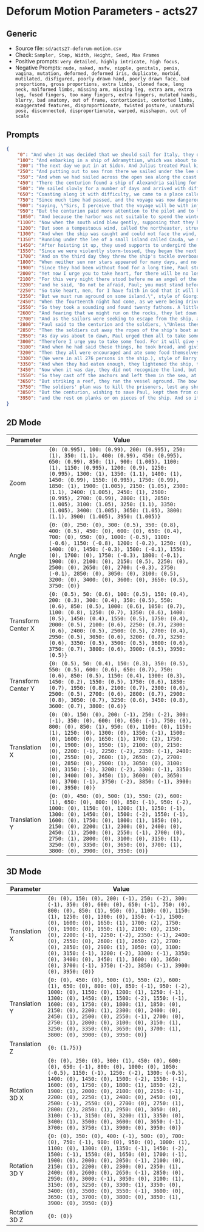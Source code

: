 # Deforum Motion Parameters - acts27

## Generic

- Source file: `sd/acts27-deforum-motion.csv`
- Check: `Sampler, Step, Width, Height, Seed, Max Frames`
- Positive prompts: `very detailed, highly intricate, high focus,`
- Negative Prompts: `nude, naked, nsfw, nipple, genitals, penis, vagina, mutation, deformed, deformed iris, duplicate, morbid, mutilated, disfigured, poorly drawn hand, poorly drawn face, bad proportions, gross proportions, extra limbs, cloned face, long neck, malformed limbs, missing arm, missing leg, extra arm, extra leg, fused fingers, too many fingers, extra fingers, mutated hands, blurry, bad anatomy, out of frame, contortionist, contorted limbs, exaggerated features, disproportionate, twisted posture, unnatural pose, disconnected, disproportionate, warped, misshapen, out of scale`

## Prompts

```json
{
    "0": "And when it was decided that we should sail for Italy, they delivered Paul and some other prisoners to a centurion of the Augustan Cohort named Julius., style of Alex Ross, style of Norman Rockwell",
    "100": "And embarking in a ship of Adramyttium, which was about to sail to the ports along the coast of Asia, we put to sea, accompanied by Aristarchus, a Macedonian from Thessalonica., style of Anton Pieck",
    "200": "The next day we put in at Sidon. And Julius treated Paul kindly and gave him leave to go to his friends and be cared for., style of Greg Rutkowski",
    "250": "And putting out to sea from there we sailed under the lee of Cyprus, because the winds were against us., style of Anton Pieck",
    "350": "And when we had sailed across the open sea along the coast of Cilicia and Pamphylia, we came to Myra in Lycia., style of Andre Masson, style of John Atkinson Grimshaw, style of Santiago Caruso",
    "450": "There the centurion found a ship of Alexandria sailing for Italy and put us on board., style of Naoto Hattori, style of Guo Pei",
    "500": "We sailed slowly for a number of days and arrived with difficulty off Cnidus, and as the wind did not allow us to go farther, we sailed under the lee of Crete off Salmone., style of Emily Balivet",
    "650": "Coasting along it with difficulty, we came to a place called Fair Havens, near which was the city of Lasea., style of Barry McGee, style of John Atkinson Grimshaw",
    "750": "Since much time had passed, and the voyage was now dangerous because even the Fast was already over, Paul advised them,, style of Andre Masson, style of Ambrosius Holbein",
    "900": "saying, \"Sirs, I perceive that the voyage will be with injury and much loss, not only of the cargo and the ship, but also of our lives.\", style of John James Audubon",
    "950": "But the centurion paid more attention to the pilot and to the owner of the ship than to what Paul said., style of Esteban Maroto, style of Hannah Yata",
    "1050": "And because the harbor was not suitable to spend the winter in, the majority decided to put out to sea from there, on the chance that somehow they could reach Phoenix, a harbor of Crete, facing both southwest and northwest, and spend the winter there., style of Anna Dittmann, style of Francesco del Cossa",
    "1100": "Now when the south wind blew gently, supposing that they had obtained their purpose, they weighed anchor and sailed along Crete, close to the shore., style of Guy Denning, style of Esteban Maroto, style of Coles Phillips",
    "1200": "But soon a tempestuous wind, called the northeaster, struck down from the land., style of Francesco del Cossa, style of Marc Chagall, style of Esao Andrews",
    "1300": "And when the ship was caught and could not face the wind, we gave way to it and were driven along., style of John Perceval, style of Hannah Yata, style of Francesco Francavilla",
    "1350": "Running under the lee of a small island called Cauda, we managed with difficulty to secure the ship's boat., style of Francesco del Cossa, style of Guweiz, style of Marcin Jakubowski",
    "1450": "After hoisting it up, they used supports to undergird the ship. Then, fearing that they would run aground on the Syrtis, they lowered the gear, and thus they were driven along., style of Trina Robbins, style of Mattias Adolfsson",
    "1550": "Since we were violently storm-tossed, they began the next day to jettison the cargo., style of Marc Chagall",
    "1700": "And on the third day they threw the ship's tackle overboard with their own hands., style of Eugène Atget, style of Guo Pei, style of Harvey Kurtzman",
    "1800": "When neither sun nor stars appeared for many days, and no small tempest lay on us, all hope of our being saved was at last abandoned., style of Anton Pieck, style of Alex Ross, style of Coles Phillips",
    "1900": "Since they had been without food for a long time, Paul stood up among them and said, \"Men, you should have listened to me and not have set sail from Crete and incurred this injury and loss., style of Norman Rockwell",
    "2000": "Yet now I urge you to take heart, for there will be no loss of life among you, but only of the ship., style of Anna Dittmann, style of Hannah Yata, style of Alexander Jansson",
    "2100": "For this very night there stood before me an angel of the God to whom I belong and whom I worship,, style of Norman Rockwell, style of Alexander Jansson",
    "2200": "and he said, 'Do not be afraid, Paul; you must stand before Caesar. And behold, God has granted you all those who sail with you.', style of Giorgio Morandi, style of John Perceval, style of Mattias Adolfsson",
    "2250": "So take heart, men, for I have faith in God that it will be exactly as I have been told., style of Emily Balivet, style of Ambrosius Holbein",
    "2350": "But we must run aground on some island.\", style of Giorgio Morandi, style of Eugène Atget, style of Android Jones",
    "2450": "When the fourteenth night had come, as we were being driven across the Adriatic Sea, about midnight the sailors suspected that they were nearing land., style of Norman Rockwell, style of Louis Rhead",
    "2550": "So they took a sounding and found twenty fathoms. A little farther on they took a sounding again and found fifteen fathoms., style of John James Audubon, style of Giorgio Morandi",
    "2600": "And fearing that we might run on the rocks, they let down four anchors from the stern and prayed for day to come., style of Misha Gordin, style of Francesco del Cossa",
    "2700": "And as the sailors were seeking to escape from the ship, and had lowered the ship's boat into the sea under pretense of laying out anchors from the bow,, style of Norman Rockwell, style of Barry McGee, style of Coles Phillips",
    "2800": "Paul said to the centurion and the soldiers, \"Unless these men stay in the ship, you cannot be saved.\", style of John James Audubon, style of Ralph Gibson, style of Marc Chagall",
    "2850": "Then the soldiers cut away the ropes of the ship's boat and let it go., style of Ansel Adams, style of Harvey Kurtzman",
    "2950": "As day was about to dawn, Paul urged them all to take some food, saying, \"Today is the fourteenth day that you have continued in suspense and without food, having taken nothing., style of Alexander Jansson",
    "3000": "Therefore I urge you to take some food. For it will give you strength, for not a hair is to perish from the head of any of you.\", style of Daniel Merriam, style of Lotte Reiniger, style of Bob Peak",
    "3100": "And when he had said these things, he took bread, and giving thanks to God in the presence of all he broke it and began to eat., style of Misha Gordin",
    "3200": "Then they all were encouraged and ate some food themselves., style of Guy Denning, style of Alex Grey",
    "3300": "(We were in all 276 persons in the ship.), style of Barry McGee, style of Aristarkh Lentulov",
    "3350": "And when they had eaten enough, they lightened the ship, throwing out the wheat into the sea., style of Greg Rutkowski, style of Harvey Kurtzman, style of Trina Robbins",
    "3450": "Now when it was day, they did not recognize the land, but they noticed a bay with a beach, on which they planned if possible to run the ship ashore., style of Arthur Rackham, style of Kay Nielsen",
    "3550": "So they cast off the anchors and left them in the sea, at the same time loosening the ropes that tied the rudders. Then hoisting the foresail to the wind they made for the beach., style of Alexander Jansson",
    "3650": "But striking a reef, they ran the vessel aground. The bow stuck and remained immovable, and the stern was being broken up by the surf., style of Beatrix Potter, style of Guy Denning",
    "3750": "The soldiers' plan was to kill the prisoners, lest any should swim away and escape., style of Marc Chagall, style of Alex Ross",
    "3850": "But the centurion, wishing to save Paul, kept them from carrying out their plan. He ordered those who could swim to jump overboard first and make for the land,, style of Giorgio Morandi, style of John Atkinson Grimshaw, style of William Eggleston",
    "3950": "and the rest on planks or on pieces of the ship. And so it was that all were brought safely to land., style of Mattias Adolfsson"
}
```

## 2D Mode

|Parameter|Value|
|---|---|
|Zoom|`{0: (0.995), 100: (0.99), 200: (0.995), 250: (1), 350: (1.1), 400: (0.99), 450: (0.995), 650: (0.99), 850: (1), 900: (1.005), 1100: (1), 1150: (0.995), 1200: (0.9), 1250: (0.995), 1300: (1), 1350: (1.1), 1400: (1), 1450: (0.99), 1550: (0.995), 1750: (0.99), 1850: (1), 1900: (1.005), 2150: (1.05), 2300: (1.1), 2400: (1.005), 2450: (1), 2500: (0.995), 2700: (0.99), 2800: (1), 2850: (1.005), 3100: (1.05), 3250: (1.1), 3350: (1.005), 3400: (1.005), 3650: (1.05), 3800: (1.1), 3900: (1.005), 3950: (1.005)}`|
|Angle|`{0: (0), 250: (0), 300: (0.5), 350: (0.8), 400: (0.5), 450: (0), 600: (0), 650: (0.4), 700: (0), 950: (0), 1000: (-0.5), 1100: (-0.6), 1150: (-0.8), 1200: (-0.2), 1250: (0), 1400: (0), 1450: (-0.3), 1500: (-0.1), 1550: (0), 1700: (0), 1750: (-0.3), 1800: (-0.1), 1900: (0), 2100: (0), 2150: (0.5), 2250: (0), 2500: (0), 2650: (0), 2700: (-0.3), 2750: (-0.1), 2850: (0), 3050: (0), 3100: (0.5), 3200: (0), 3400: (0), 3600: (0), 3650: (0.5), 3750: (0)}`|
|Transform Center X|`{0: (0.5), 50: (0.6), 100: (0.5), 150: (0.4), 200: (0.3), 300: (0.4), 350: (0.5), 550: (0.6), 850: (0.5), 1000: (0.6), 1050: (0.7), 1100: (0.8), 1250: (0.7), 1350: (0.6), 1400: (0.5), 1450: (0.4), 1550: (0.5), 1750: (0.4), 2000: (0.5), 2100: (0.6), 2250: (0.7), 2300: (0.6), 2400: (0.5), 2500: (0.5), 2700: (0.4), 2950: (0.5), 3050: (0.6), 3200: (0.7), 3250: (0.6), 3350: (0.5), 3500: (0.5), 3600: (0.6), 3750: (0.7), 3800: (0.6), 3900: (0.5), 3950: (0.5)}`|
|Transform Center Y|`{0: (0.5), 50: (0.4), 150: (0.3), 350: (0.5), 550: (0.5), 600: (0.6), 650: (0.7), 750: (0.6), 850: (0.5), 1150: (0.4), 1300: (0.3), 1450: (0.2), 1550: (0.5), 1750: (0.6), 1850: (0.7), 1950: (0.8), 2100: (0.7), 2300: (0.6), 2500: (0.5), 2700: (0.6), 2800: (0.7), 2900: (0.8), 3050: (0.7), 3250: (0.6), 3450: (0.8), 3600: (0.7), 3800: (0.6)}`|
|Translation X|`{0: (0), 150: (0), 200: (-1), 250: (-2), 300: (-1), 350: (0), 600: (0), 650: (-1), 750: (0), 800: (0), 850: (1), 950: (0), 1100: (0), 1150: (1), 1250: (0), 1300: (0), 1350: (-1), 1500: (0), 1600: (0), 1650: (1), 1700: (2), 1750: (0), 1900: (0), 1950: (1), 2100: (0), 2150: (0), 2200: (-1), 2250: (-2), 2350: (-1), 2400: (0), 2550: (0), 2600: (1), 2650: (2), 2700: (0), 2850: (0), 2900: (1), 3050: (0), 3100: (0), 3150: (-1), 3200: (-2), 3300: (-1), 3350: (0), 3400: (0), 3450: (1), 3600: (0), 3650: (0), 3700: (-1), 3750: (-2), 3850: (-1), 3900: (0), 3950: (0)}`|
|Translation Y|`{0: (0), 450: (0), 500: (1), 550: (2), 600: (1), 650: (0), 800: (0), 850: (-1), 950: (-2), 1000: (0), 1150: (0), 1200: (1), 1250: (-1), 1300: (0), 1450: (0), 1500: (-2), 1550: (-1), 1600: (0), 1750: (0), 1800: (1), 1850: (0), 2150: (0), 2200: (1), 2300: (0), 2400: (0), 2450: (1), 2500: (0), 2550: (-1), 2700: (0), 2750: (1), 2800: (0), 3100: (0), 3150: (1), 3250: (0), 3350: (0), 3650: (0), 3700: (1), 3800: (0), 3900: (0), 3950: (0)}`|

## 3D Mode

|Parameter|Value|
|---|---|
|Translation X|`{0: (0), 150: (0), 200: (-1), 250: (-2), 300: (-1), 350: (0), 600: (0), 650: (-1), 750: (0), 800: (0), 850: (1), 950: (0), 1100: (0), 1150: (1), 1250: (0), 1300: (0), 1350: (-1), 1500: (0), 1600: (0), 1650: (1), 1700: (2), 1750: (0), 1900: (0), 1950: (1), 2100: (0), 2150: (0), 2200: (-1), 2250: (-2), 2350: (-1), 2400: (0), 2550: (0), 2600: (1), 2650: (2), 2700: (0), 2850: (0), 2900: (1), 3050: (0), 3100: (0), 3150: (-1), 3200: (-2), 3300: (-1), 3350: (0), 3400: (0), 3450: (1), 3600: (0), 3650: (0), 3700: (-1), 3750: (-2), 3850: (-1), 3900: (0), 3950: (0)}`|
|Translation Y|`{0: (0), 450: (0), 500: (1), 550: (2), 600: (1), 650: (0), 800: (0), 850: (-1), 950: (-2), 1000: (0), 1150: (0), 1200: (1), 1250: (-1), 1300: (0), 1450: (0), 1500: (-2), 1550: (-1), 1600: (0), 1750: (0), 1800: (1), 1850: (0), 2150: (0), 2200: (1), 2300: (0), 2400: (0), 2450: (1), 2500: (0), 2550: (-1), 2700: (0), 2750: (1), 2800: (0), 3100: (0), 3150: (1), 3250: (0), 3350: (0), 3650: (0), 3700: (1), 3800: (0), 3900: (0), 3950: (0)}`|
|Translation Z|`{0: (1.75)}`|
|Rotation 3D X|`{0: (0), 250: (0), 300: (1), 450: (0), 600: (0), 650: (-1), 800: (0), 1000: (0), 1050: (-0.5), 1150: (-1), 1250: (-2), 1300: (-0.5), 1400: (0), 1450: (0), 1500: (-2), 1550: (-1), 1600: (0), 1750: (0), 1800: (1), 1850: (2), 1900: (1), 2000: (0), 2100: (0), 2150: (-1), 2200: (0), 2250: (1), 2400: (0), 2450: (0), 2500: (-1), 2550: (0), 2700: (0), 2750: (1), 2800: (2), 2850: (1), 2950: (0), 3050: (0), 3100: (-1), 3150: (0), 3200: (1), 3350: (0), 3400: (1), 3500: (0), 3600: (0), 3650: (-1), 3700: (0), 3750: (1), 3900: (0), 3950: (0)}`|
|Rotation 3D Y|`{0: (0), 350: (0), 400: (-1), 500: (0), 700: (0), 750: (-1), 900: (0), 950: (0), 1000: (1), 1100: (0), 1300: (0), 1350: (-1), 1450: (-2), 1500: (-1), 1550: (0), 1650: (0), 1700: (-1), 1900: (0), 2000: (0), 2050: (-1), 2100: (0), 2150: (1), 2200: (0), 2300: (0), 2350: (1), 2400: (0), 2600: (0), 2650: (-1), 2850: (0), 2950: (0), 3000: (-1), 3050: (0), 3100: (1), 3150: (0), 3250: (0), 3300: (1), 3350: (0), 3400: (0), 3500: (0), 3550: (-1), 3600: (0), 3650: (1), 3700: (0), 3800: (0), 3850: (1), 3900: (0), 3950: (0)}`|
|Rotation 3D Z|`{0: (0)}`|
